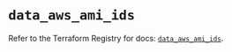 # `data_aws_ami_ids`

Refer to the Terraform Registry for docs: [`data_aws_ami_ids`](https://registry.terraform.io/providers/hashicorp/aws/6.2.0/docs/data-sources/ami_ids).
